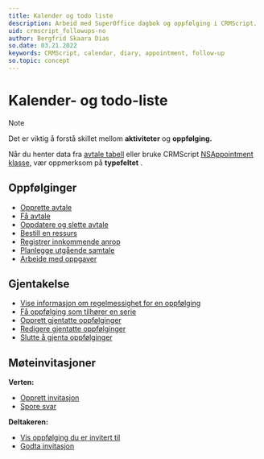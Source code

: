 ```yaml
---
title: Kalender og todo liste
description: Arbeid med SuperOffice dagbok og oppfølging i CRMScript.
uid: crmscript_followups-no
author: Bergfrid Skaara Dias
so.date: 03.21.2022
keywords: CRMScript, calendar, diary, appointment, follow-up
so.topic: concept
---
```


# Kalender- og todo-liste

> [!NOTE]
> Det er viktig å forstå skillet mellom **aktiviteter** og **oppfølging.**
>
> Når du henter data fra [avtale tabell][4] eller bruke CRMScript [NSAppointment klasse][5], vær oppmerksom på **typefeltet** .

## Oppfølginger

* [Opprette avtale][6]
* [Få avtale][7]
* [Oppdatere og slette avtale][8]
* [Bestill en ressurs][9]
* [Registrer innkommende anrop][15]
* [Planlegge utgående samtale][16]
* [Arbeide med oppgaver][17]

## Gjentakelse

* [Vise informasjon om regelmessighet for en oppfølging][10]
* [Få oppfølging som tilhører en serie][11]
* [Opprett gjentatte oppfølginger][12]
* [Redigere gjentatte oppfølginger][13]
* [Slutte å gjenta oppfølginger][14]

## Møteinvitasjoner

**Verten:**

* [Opprett invitasjon][1]
* [Spore svar][2]

**Deltakeren:**

* [Vis oppfølging du er invitert til][3]
* [Godta invitasjon][3]

<!-- Referenced links -->
[1]: create-invitation.md
[2]: track-responses.md
[3]: accept-invitation.md
[4]: ../../../database/tables/appointment.md
[5]: ../../../automation/crmscript/reference/CRMScript.NetServer.NSAppointment.yml
[6]: create-appointment.md
[7]: get-appointment.md
[8]: update-appointment.md
[9]: book-resource.md
[10]: get-recurrence-info.md
[11]: get-appointments-in-series.md
[12]: create-recurring-appointment.md
[13]: update-recurrence.md
[14]: stop-recurrence.md
[15]: register-incoming-call.md
[16]: plan-outgoing-call.md
[17]: task.md
